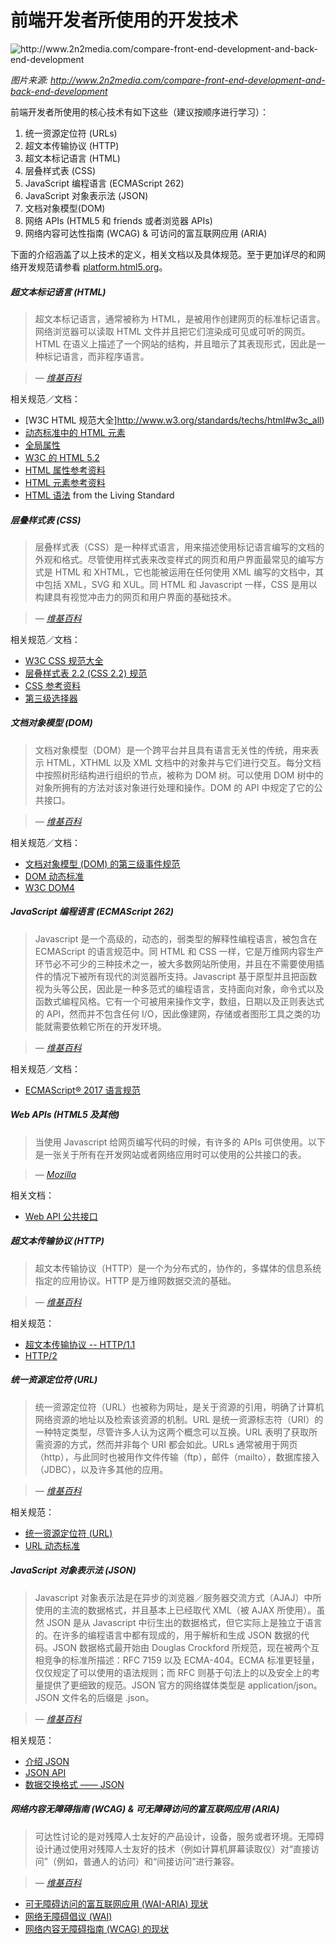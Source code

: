 
# 前端开发者所使用的开发技术

![](../images/web-tech-employed.jpg "http://www.2n2media.com/compare-front-end-development-and-back-end-development")

<cite>图片来源: <a href="http://www.2n2media.com/compare-front-end-development-and-back-end-development">http://www.2n2media.com/compare-front-end-development-and-back-end-development</a> </cite>

前端开发者所使用的核心技术有如下这些（建议按顺序进行学习）：

1. 统一资源定位符 (URLs)
2. 超文本传输协议 (HTTP)
3. 超文本标记语言 (HTML)
4. 层叠样式表 (CSS)
6. JavaScript 编程语言 (ECMAScript 262)
7. JavaScript 对象表示法 (JSON)
8. 文档对象模型(DOM)
9. 网络 APIs (HTML5 和 friends 或者浏览器 APIs)
10. 网络内容可达性指南 (WCAG) & 可访问的富互联网应用 (ARIA)

下面的介绍涵盖了以上技术的定义，相关文档以及具体规范。至于更加详尽的和网络开发规范请参看 [platform.html5.org](https://platform.html5.org/)。

##### 超文本标记语言 (HTML)

> 超文本标记语言，通常被称为 HTML，是被用作创建网页的标准标记语言。网络浏览器可以读取 HTML 文件并且把它们渲染成可见或可听的网页。HTML 在语义上描述了一个网站的结构，并且暗示了其表现形式，因此是一种标记语言，而非程序语言。

><cite>&#8212; [维基百科](https://en.wikipedia.org/wiki/HTML)</cite>

相关规范／文档：

* [W3C HTML 规范大全]http://www.w3.org/standards/techs/html#w3c_all)
* [动态标准中的 HTML 元素](https://html.spec.whatwg.org/multipage)
* [全局属性](https://developer.mozilla.org/en-US/docs/Web/HTML/Global_attributes)
* [W3C 的 HTML 5.2](http://w3c.github.io/html/)
* [HTML 属性参考资料](https://developer.mozilla.org/en-US/docs/Web/HTML/Attributes)
* [HTML 元素参考资料](https://developer.mozilla.org/en-US/docs/Web/HTML/Element)
* [HTML 语法](https://html.spec.whatwg.org/multipage/syntax.html#syntax) from the Living Standard

##### 层叠样式表 (CSS)

> 层叠样式表（CSS）是一种样式语言，用来描述使用标记语言编写的文档的外观和格式。尽管使用样式表来改变样式的网页和用户界面最常见的编写方式是 HTML 和 XHTML，它也能被运用在任何使用 XML 编写的文档中，其中包括 XML，SVG 和 XUL。同 HTML 和 Javascript 一样，CSS 是用以构建具有视觉冲击力的网页和用户界面的基础技术。

><cite>&#8212; [维基百科](https://en.wikipedia.org/wiki/Cascading_Style_Sheets)</cite>

相关规范／文档：

* [W3C CSS 规范大全](http://www.w3.org/Style/CSS/current-work#roadmap)
* [层叠样式表 2.2 (CSS 2.2) 规范](https://drafts.csswg.org/css2/)
* [CSS 参考资料](https://developer.mozilla.org/en-US/docs/Web/CSS/Reference)
* [第三级选择器](http://www.w3.org/TR/css3-selectors/)

##### 文档对象模型 (DOM)

> 文档对象模型（DOM）是一个跨平台并且具有语言无关性的传统，用来表示 HTML，XTHML 以及 XML 文档中的对象并与它们进行交互。每分文档中按照树形结构进行组织的节点，被称为 DOM 树。可以使用 DOM 树中的对象所拥有的方法对该对象进行处理和操作。DOM 的 API 中规定了它的公共接口。


><cite>&#8212; [维基百科](https://en.wikipedia.org/wiki/Document_Object_Model)</cite>

相关规范／文档：

* [文档对象模型 (DOM) 的第三级事件规范](https://www.w3.org/TR/DOM-Level-3-Events/)
* [DOM 动态标准](https://dom.spec.whatwg.org/)
* [W3C DOM4](https://www.w3.org/TR/2015/REC-dom-20151119/)

##### JavaScript 编程语言 (ECMAScript 262)

> Javascript 是一个高级的，动态的，弱类型的解释性编程语言，被包含在 ECMAScript 的语言规范中。同 HTML 和 CSS 一样，它是万维网内容生产环节必不可少的三种技术之一，被大多数网站所使用，并且在不需要使用插件的情况下被所有现代的浏览器所支持。Javascript 基于原型并且把函数视为头等公民，因此是一种多范式的编程语言，支持面向对象，命令式以及函数式编程风格。它有一个可被用来操作文字，数组，日期以及正则表达式的 API，然而并不包含任何 I/O，因此像建网，存储或者图形工具之类的功能就需要依赖它所在的开发环境。

><cite>&#8212; [维基百科](https://en.wikipedia.org/wiki/JavaScript)</cite>

相关规范／文档：

* [ECMAScript® 2017 语言规范](https://tc39.github.io/ecma262/)

##### Web APIs (HTML5 及其他)

> 当使用 Javascript 给网页编写代码的时候，有许多的 APIs 可供使用。以下是一张关于所有在开发网站或者网络应用时可以使用的公共接口的表。

><cite>&#8212; [Mozilla](https://developer.mozilla.org/en-US/docs/Web/API)</cite>

相关文档：

* [Web API 公共接口](https://developer.mozilla.org/en-US/docs/Web/API)

##### 超文本传输协议 (HTTP)

> 超文本传输协议（HTTP）是一个为分布式的，协作的，多媒体的信息系统指定的应用协议。HTTP 是万维网数据交流的基础。

><cite>&#8212; [维基百科](https://en.wikipedia.org/wiki/Hypertext_Transfer_Protocol)</cite>

相关规范：

* [超文本传输协议 -- HTTP/1.1](https://tools.ietf.org/html/rfc2616)
* [HTTP/2](https://http2.github.io/)

##### 统一资源定位符 (URL)

> 统一资源定位符（URL）也被称为网址，是关于资源的引用，明确了计算机网络资源的地址以及检索该资源的机制。URL 是统一资源标志符（URI）的一种特定类型，尽管许多人认为这两个概念可以互换。URL 表明了获取所需资源的方式，然而并非每个 URI 都会如此。URLs 通常被用于网页（http），与此同时也被用作文件传输（ftp），邮件（mailto），数据库接入（JDBC），以及许多其他的应用。

><cite>&#8212; [维基百科](https://en.wikipedia.org/wiki/Uniform_Resource_Locator)</cite>

相关规范：

* [统一资源定位符 (URL)](http://www.w3.org/Addressing/URL/url-spec.txt)
* [URL 动态标准](https://url.spec.whatwg.org/)

##### JavaScript 对象表示法 (JSON)

> Javascript 对象表示法是在异步的浏览器／服务器交流方式（AJAJ）中所使用的主流的数据格式，并且基本上已经取代 XML（被 AJAX 所使用）。虽然 JSON 是从 Javascript 中衍生出的数据格式，但它实际上是独立于语言的。在许多的编程语言中都有现成的，用于解析和生成 JSON 数据的代码。JSON 数据格式最开始由 Douglas Crockford 所规范，现在被两个互相竞争的标准所描述：RFC 7159 以及 ECMA-404。ECMA 标准更轻量，仅仅规定了可以使用的语法规则；而 RFC 则基于句法上的以及安全上的考量提供了更细致的规范。JSON 官方的网络媒体类型是 application/json。JSON 文件名的后缀是 .json。

><cite>&#8212; [维基百科](https://en.wikipedia.org/wiki/JSON)</cite>

相关规范：

* [介绍 JSON](http://json.org/)
* [JSON API](http://jsonapi.org/)
* [数据交换格式 —— JSON](http://www.ecma-international.org/publications/files/ECMA-ST/ECMA-404.pdf)

##### 网络内容无障碍指南 (WCAG) & 可无障碍访问的富互联网应用 (ARIA)

> 可达性讨论的是对残障人士友好的产品设计，设备，服务或者环境。无障碍设计通过使用对残障人士友好的技术（例如计算机屏幕读取仪）对“直接访问”（例如，普通人的访问）和“间接访问”进行兼容。

><cite>&#8212; [维基百科](https://en.wikipedia.org/wiki/Accessibility)</cite>

* [可无障碍访问的富互联网应用 (WAI-ARIA) 现状](http://www.w3.org/standards/techs/aria#w3c_all)
* [网络无障碍倡议 (WAI)](http://www.w3.org/WAI/)
* [网络内容无障碍指南 (WCAG) 的现状](http://www.w3.org/standards/techs/wcag#w3c_all)


